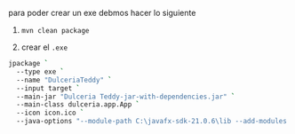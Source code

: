 para poder crear un exe debmos hacer lo siguiente
1. `mvn clean package`

2. crear el `.exe`

```bash
jpackage `
  --type exe `
  --name "DulceriaTeddy" `
  --input target `
  --main-jar "Dulceria Teddy-jar-with-dependencies.jar" `
  --main-class dulceria.app.App `
  --icon icon.ico `
  --java-options "--module-path C:\javafx-sdk-21.0.6\lib --add-modules javafx.controls,javafx.fxml" 
```
